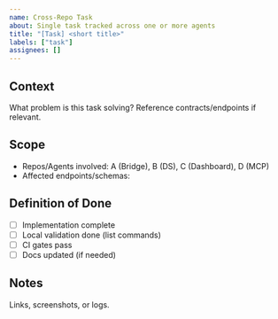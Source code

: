```yaml
---
name: Cross-Repo Task
about: Single task tracked across one or more agents
title: "[Task] <short title>"
labels: ["task"]
assignees: []
---
```


## Context

What problem is this task solving? Reference contracts/endpoints if relevant.

## Scope

- Repos/Agents involved: A (Bridge), B (DS), C (Dashboard), D (MCP)
- Affected endpoints/schemas: 

## Definition of Done

- [ ] Implementation complete
- [ ] Local validation done (list commands)
- [ ] CI gates pass
- [ ] Docs updated (if needed)

## Notes

Links, screenshots, or logs.

